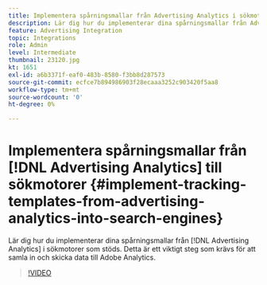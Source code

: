 ```yaml
---
title: Implementera spårningsmallar från Advertising Analytics i sökmotorer
description: Lär dig hur du implementerar dina spårningsmallar från Advertising Analytics i sökmotorer som stöds.
feature: Advertising Integration
topic: Integrations
role: Admin
level: Intermediate
thumbnail: 23120.jpg
kt: 1651
exl-id: a6b3371f-eaf0-483b-8580-f3bb8d287573
source-git-commit: ecfce7b894986903f28ecaaa3252c903420f5aa8
workflow-type: tm+mt
source-wordcount: '0'
ht-degree: 0%

---
```


# Implementera spårningsmallar från [!DNL Advertising Analytics] till sökmotorer {#implement-tracking-templates-from-advertising-analytics-into-search-engines}

Lär dig hur du implementerar dina spårningsmallar från [!DNL Advertising Analytics] i sökmotorer som stöds. Detta är ett viktigt steg som krävs för att samla in och skicka data till Adobe Analytics.

>[!VIDEO](https://video.tv.adobe.com/v/23120/?quality=12&learn=on)
